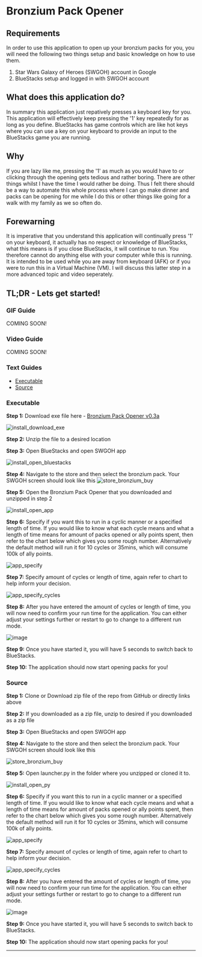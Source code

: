 # Bronzium Pack Opener

## Requirements

In order to use this application to open up your bronzium packs for you, you will need the following two things setup and basic knowledge on how to use them.

1. Star Wars Galaxy of Heroes (SWGOH) account in Google
2. BlueStacks setup and logged in with SWGOH account

## What does this application do?

In summary this application just repatively presses a keyboard key for you. This application will effectively keep pressing the '1' key repeatedly for as long as you define. BlueStacks has game controls which are like hot keys where you can use a key on your keyboard to provide an input to the BlueStacks game you are running.

## Why

If you are lazy like me, pressing the '1' as much as you would have to or clicking through the opening gets tedious and rather boring. There are other things whilst I have the time I would rather be doing. Thus I felt there should be a way to automate this whole process where I can go make dinner and packs can be opening for me while I do this or other things like going for a walk with my family as we so often do.

## Forewarning

It is imperative that you understand this application will continually press '1' on your keyboard, it actually has no respect or knowledge of BlueStacks, what this means is if you close BlueStacks, it will continue to run. You therefore cannot do anything else with your computer while this is running. It is intended to be used while you are away from keyboard (AFK) or if you were to run this in a Virtual Machine (VM). I will discuss this latter step in a more advanced topic and video seperately.

## TL;DR - Lets get started!

### GIF Guide

COMING SOON!


### Video Guide

COMING SOON!

### Text Guides

<ul id="profileTabs" class="nav nav-tabs">
  <li class="active"><a data-toggle="tab" href="#executable">Executable</a></li>
  <li><a data-toggle="tab" href="#source">Source</a></li>
</ul>
<div class="tab-content">
  <div id="executable" class="tab-pane fade in active">

### Executable

**Step 1:** Download exe file here - <a href="https://1drv.ms/u/s!AqZNpR8_ZtGviKM-QTho_qw3sC3U-A?e=mfb9Qa">Bronzium Pack Opener v0.3a</a>

![install_download_exe](https://user-images.githubusercontent.com/53065247/119247797-0b2ca900-bbd0-11eb-8037-3a3a216cbbba.png)

**Step 2:** Unzip the file to a desired location

**Step 3:** Open BlueStacks and open SWGOH app

![install_open_bluestacks](https://user-images.githubusercontent.com/53065247/119247843-5b0b7000-bbd0-11eb-9151-05c11d9b8f1c.png)

**Step 4:** Navigate to the store and then select the bronzium pack. Your SWGOH screen should look like this
![store_bronzium_buy](https://user-images.githubusercontent.com/53065247/119247440-c2272580-bbcc-11eb-90c3-089979de43a7.png)

**Step 5:** Open the Bronzium Pack Opener that you downloaded and unzipped in step 2

![install_open_app](https://user-images.githubusercontent.com/53065247/119247872-9dcd4800-bbd0-11eb-92bb-329e5e2f4e78.png)

**Step 6:** Specify if you want this to run in a cyclic manner or a specified length of time. If you would like to know what each cycle means and what a length of time means for amount of packs opened or ally points spent, then refer to the chart below which gives you some rough number. Alternatively the default method will run it for 10 cycles or 35mins, which will consume 100k of ally points.

![app_specify](https://user-images.githubusercontent.com/53065247/119247901-cd7c5000-bbd0-11eb-8c2b-031887707e1d.png)

**Step 7:** Specify amount of cycles or length of time, again refer to chart to help inform your decision.

![app_specify_cycles](https://user-images.githubusercontent.com/53065247/119247977-53989680-bbd1-11eb-958e-bdba0fd03acb.png)

**Step 8:** After you have entered the amount of cycles or length of time, you will now need to confirm your run time for the application. You can either adjust your settings further or restart to go to change to a different run mode.

![image](https://user-images.githubusercontent.com/53065247/119247990-657a3980-bbd1-11eb-921d-b24550b486f1.png)

**Step 9:** Once you have started it, you will have 5 seconds to switch back to BlueStacks.

**Step 10:** The application should now start opening packs for you!

</div>
<div id="source" class="tab-pane fade" markdown="1">

### Source
**Step 1:** Clone or Download zip file of the repo from GitHub or directly links above

**Step 2:** If you downloaded as a zip file, unzip to desired if you downloaded as a zip file

**Step 3:** Open BlueStacks and open SWGOH app

**Step 4:** Navigate to the store and then select the bronzium pack. Your SWGOH screen should look like this

![store_bronzium_buy](https://user-images.githubusercontent.com/53065247/119247440-c2272580-bbcc-11eb-90c3-089979de43a7.png)

**Step 5:** Open launcher.py in the folder where you unzipped or cloned it to.

![install_open_py](https://user-images.githubusercontent.com/53065247/119247936-09afb080-bbd1-11eb-87e2-a8b31b8ae4c9.png)

**Step 6:** Specify if you want this to run in a cyclic manner or a specified length of time. If you would like to know what each cycle means and what a length of time means for amount of packs opened or ally points spent, then refer to the chart below which gives you some rough number. Alternatively the default method will run it for 10 cycles or 35mins, which will consume 100k of ally points.

![app_specify](https://user-images.githubusercontent.com/53065247/119247901-cd7c5000-bbd0-11eb-8c2b-031887707e1d.png)

**Step 7:** Specify amount of cycles or length of time, again refer to chart to help inform your decision.

![app_specify_cycles](https://user-images.githubusercontent.com/53065247/119247977-53989680-bbd1-11eb-958e-bdba0fd03acb.png)

**Step 8:** After you have entered the amount of cycles or length of time, you will now need to confirm your run time for the application. You can either adjust your settings further or restart to go to change to a different run mode.

![image](https://user-images.githubusercontent.com/53065247/119247990-657a3980-bbd1-11eb-921d-b24550b486f1.png)

**Step 9:** Once you have started it, you will have 5 seconds to switch back to BlueStacks.

**Step 10:** The application should now start opening packs for you!

</div>
<hr>
</div>
